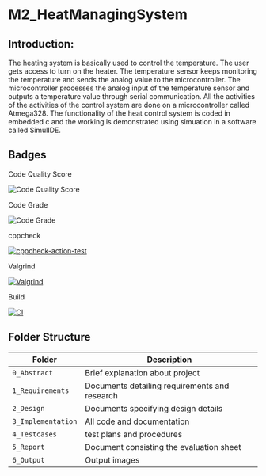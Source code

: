 # M2_HeatManagingSystem

## Introduction:
The heating system is basically used to control the temperature. The user gets access to turn on the heater. The temperature sensor keeps monitoring the temperature and sends the analog value to the microcontroller. The microcontroller processes the analog input of the temperature sensor and outputs a temperature value through serial communication. All the activities of the activities of the control system are done on a microcontroller called Atmega328. The functionality of the heat control system is coded in embedded c and the working is demonstrated using simuation in a software called SimulIDE.


## Badges

Code Quality Score

![Code Quality Score](https://api.codiga.io/project/32996/score/svg)

Code Grade

![Code Grade](https://api.codiga.io/project/32996/status/svg)

cppcheck

[![cppcheck-action-test](https://github.com/Gnanesh45/M2_HeatManagingSystem/actions/workflows/c-cpp1.yml/badge.svg)](https://github.com/Gnanesh45/M2_HeatManagingSystem/actions/workflows/c-cpp1.yml)

Valgrind

[![Valgrind](https://github.com/Gnanesh45/M2_HeatManagingSystem/actions/workflows/valgrind.yml/badge.svg)](https://github.com/Gnanesh45/M2_HeatManagingSystem/actions/workflows/valgrind.yml)

Build

[![CI](https://github.com/Gnanesh45/M2_HeatManagingSystem/actions/workflows/main.yml/badge.svg)](https://github.com/Gnanesh45/M2_HeatManagingSystem/actions/workflows/main.yml)


## Folder Structure
Folder             | Description
-------------------| -----------------------------------------
`0_Abstract`   |Brief explanation about project
`1_Requirements`   | Documents detailing requirements and research
`2_Design`         | Documents specifying design details
`3_Implementation` | All code and documentation
`4_Testcases`      |test plans and procedures
`5_Report`         |Document consisting the evaluation sheet
`6_Output`  | Output images 
